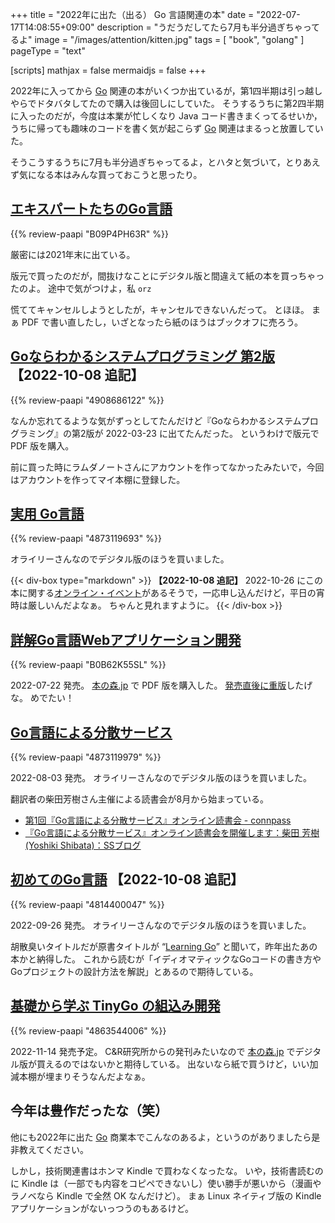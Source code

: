+++
title = "2022年に出た（出る） Go 言語関連の本"
date =  "2022-07-17T14:08:55+09:00"
description = "うだうだしてたら7月も半分過ぎちゃってるよ"
image = "/images/attention/kitten.jpg"
tags = [ "book", "golang" ]
pageType = "text"

[scripts]
  mathjax = false
  mermaidjs = false
+++

2022年に入ってから [Go] 関連の本がいくつか出ているが，第1四半期は引っ越しやらでドタバタしてたので購入は後回しにしていた。
そうするうちに第2四半期に入ったのだが，今度は本業が忙しくなり Java コード書きまくってるせいか，うちに帰っても趣味のコードを書く気が起こらず [Go] 関連はまるっと放置していた。

そうこうするうちに7月も半分過ぎちゃってるよ，とハタと気づいて，とりあえず気になる本はみんな買っておこうと思ったり。

## [エキスパートたちのGo言語](https://gihyo.jp/book/2022/978-4-297-12519-6)

{{% review-paapi "B09P4PH63R" %}} <!-- エキスパートたちのGo言語 -->

厳密には2021年末に出ている。

版元で買ったのだが，間抜けなことにデジタル版と間違えて紙の本を買っちゃったのよ。
途中で気がつけよ，私 `orz`

慌ててキャンセルしようとしたが，キャンセルできないんだって。
とほほ。
まぁ PDF で書い直したし，いざとなったら紙のほうはブックオフに売ろう。

## [Goならわかるシステムプログラミング 第2版](https://www.lambdanote.com/collections/frontpage/products/go-2-pdf) 【2022-10-08 追記】

{{% review-paapi "4908686122" %}} <!-- Goならわかるシステムプログラミング 第2版 -->

なんか忘れてるような気がずっとしてたんだけど『Goならわかるシステムプログラミング』の第2版が 2022-03-23 に出てたんだった。
というわけで版元で PDF 版を購入。

前に買った時にラムダノートさんにアカウントを作ってなかったみたいで，今回はアカウントを作ってマイ本棚に登録した。

## [実用 Go言語](https://www.oreilly.co.jp/books/9784873119694/)

{{% review-paapi "4873119693" %}} <!-- 実用 Go 言語 -->

オライリーさんなのでデジタル版のほうを買いました。

{{< div-box type="markdown" >}}
**【2022-10-08 追記】**
2022-10-26 にこの本に関する[オンライン・イベント](https://forkwell.connpass.com/event/262394/ "実用Go言語 - Forkwell Library #7 - connpass")があるそうで，一応申し込んだけど，平日の宵時は厳しいんだよなぁ。
ちゃんと見れますように。
{{< /div-box >}}

## [詳解Go言語Webアプリケーション開発](https://www.c-r.com/book/detail/1462)

{{% review-paapi "B0B62K55SL" %}} <!-- 詳解Go言語Webアプリケーション開発 -->

2022-07-22 発売。
[本の森.jp](https://book.mynavi.jp/manatee/c-r/books/detail/id=131170) で PDF 版を購入した。
[発売直後に重版](https://twitter.com/budougumi0617/status/1551799816283652098)したげな。
めでたい！

## [Go言語による分散サービス](https://www.oreilly.co.jp/books/9784873119977/)

{{% review-paapi "4873119979" %}} <!-- Go言語による分散サービス -->

2022-08-03 発売。
オライリーさんなのでデジタル版のほうを買いました。

翻訳者の柴田芳樹さん主催による読書会が8月から始まっている。

- [第1回『Go言語による分散サービス』オンライン読書会 - connpass](https://technical-book-reading-2.connpass.com/event/254275/)
- [『Go言語による分散サービス』オンライン読書会を開催します：柴田 芳樹 (Yoshiki Shibata)：SSブログ](https://yshibata.blog.ss-blog.jp/2022-07-14)

## [初めてのGo言語](https://www.oreilly.co.jp/catalog/soon.html) 【2022-10-08 追記】

{{% review-paapi "4814400047" %}} <!-- 初めてのGo言語 -->

2022-09-26 発売。
オライリーさんなのでデジタル版のほうを買いました。

胡散臭いタイトルだが原書タイトルが “[Learning Go](https://www.oreilly.com/library/view/learning-go/9781492077206/)” と聞いて，昨年出たあの本かと納得した。
これから読むが「イディオマティックなGoコードの書き方やGoプロジェクトの設計方法を解説」とあるので期待している。

## [基礎から学ぶ TinyGo の組込み開発](https://www.amazon.co.jp/dp/4863544006?tag=baldandersinf-22&linkCode=ogi&th=1&psc=1)

{{% review-paapi "4863544006" %}} <!-- 基礎から学ぶ TinyGo の組込み開発 -->

2022-11-14 発売予定。
C&R研究所からの発刊みたいなので [本の森.jp](https://book.mynavi.jp/manatee/c-r/) でデジタル版が買えるのではないかと期待している。
出ないなら紙で買うけど，いい加減本棚が埋まりそうなんだよなぁ。

## 今年は豊作だったな（笑）

他にも2022年に出た [Go] 商業本でこんなのあるよ，というのがありましたら是非教えてください。

しかし，技術関連書はホンマ Kindle で買わなくなったな。
いや，技術書読むのに Kindle は（一部でも内容をコピペできないし）使い勝手が悪いから（漫画やラノベなら Kindle で全然 OK なんだけど）。
まぁ Linux ネイティブ版の Kindle アプリケーションがないっつうのもあるけど。

[Go]: https://go.dev/
